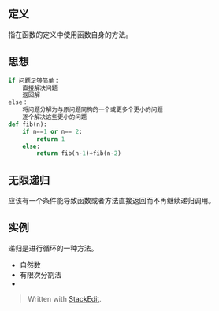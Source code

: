 ## 定义
指在函数的定义中使用函数自身的方法。
## 思想
```py
if 问题足够简单：
	直接解决问题
	返回解
else：
	将问题分解为与原问题同构的一个或更多个更小的问题
	逐个解决这些更小的问题
def fib(n):
	if n==1 or n== 2:
		return 1
	else:
		return fib(n-1)+fib(n-2)
```
## 无限递归
应该有一个条件能导致函数或者方法直接返回而不再继续递归调用。
## 实例
递归是进行循环的一种方法。
- 自然数
- 有限次分割法
- 

> Written with [StackEdit](https://stackedit.io/).
<!--stackedit_data:
eyJoaXN0b3J5IjpbMTMwMTc1ODk4OV19
-->